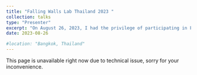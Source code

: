 ```yaml
---
title: "Falling Walls Lab Thailand 2023 "
collection: talks
type: "Presenter"
excerpt: "On August 26, 2023, I had the privilege of participating in Falling Walls Lab Thailand 2023—a world-class research pitch competition. I'm excited to share the presentation of my research titled 'Breaking the Wall of Human-Swarm Interaction'. In real-world scenarios, deploying a swarm of drones using a one-human-one-drone setup, although functional, encounters challenges of scalability and efficiency for coordinated tasks. This challenge led me to innovate and overcome these barriers in human-swarm interaction by integrating virtual reality technology with a one-human-multiple-drone setup. <br/> <br/> <img src='/images/talks_images/falling1.jpg' width='310' height='auto'> <img src='/images/talks_images/falling2.jpg' width='310' height='auto'> <img src='/images/talks_images/falling3.jpg' width='310' height='auto'> "
date: 2023-08-26

#location: "Bangkok, Thailand"
---
```

This page is unavailable right now due to technical issue, sorry for your inconvenience.
